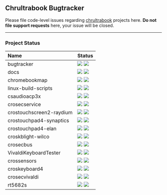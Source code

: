 ## Chrultrabook Bugtracker


Please file code-level issues regarding [chrultrabook](https://github.com/chrultrabook) projects here. **Do not file support requests** here, your issue will be closed.

-------------

### Project Status

| Name | Status |
|:-----|:-------------|
| bugtracker | <img src="https://img.shields.io/github/issues-raw/chrultrabook/bugtracker?style=flat"> <img src="https://img.shields.io/github/issues-pr-raw/chrultrabook/bugtracker?style=square">
| docs | <img src="https://img.shields.io/github/issues-raw/chrultrabook/docs?style=flat"> <img src="https://img.shields.io/github/issues-pr-raw/chrultrabook/docs?style=square">
| chromebookmap | <img src="https://img.shields.io/github/issues-raw/chrultrabook/chromebookmap?style=flat"> <img src="https://img.shields.io/github/issues-pr-raw/chrultrabook/chromebookmap?style=square">
| linux-build-scripts | <img src="https://img.shields.io/github/issues-raw/chrultrabook/linux-build-scripts?style=flat"> <img src="https://img.shields.io/github/issues-pr-raw/chrultrabook/linux-build-scripts?style=square">
| csaudioacp3x  | <img src="https://img.shields.io/github/issues-raw/chrultrabook/csaudioacp3x?style=flat"> <img src="https://img.shields.io/github/issues-pr-raw/chrultrabook/csaudioacp3x?style=square">
| crosecservice | <img src="https://img.shields.io/github/issues-raw/chrultrabook/crosecservice?style=flat"> <img src="https://img.shields.io/github/issues-pr-raw/chrultrabook/crosecservice?style=square">
| crostouchscreen2-raydium | <img src="https://img.shields.io/github/issues-raw/chrultrabook/crostouchscreen2-raydium?style=flat"> <img src="https://img.shields.io/github/issues-pr-raw/chrultrabook/crostouchscreen2-raydium?style=square">
| crostouchpad4-synaptics | <img src="https://img.shields.io/github/issues-raw/chrultrabook/crostouchpad4-synaptics?style=flat"> <img src="https://img.shields.io/github/issues-pr-raw/chrultrabook/crostouchpad4-synaptics?style=square">
| crostouchpad4-elan  | <img src="https://img.shields.io/github/issues-raw/chrultrabook/crostouchpad4-elan?style=flat"> <img src="https://img.shields.io/github/issues-pr-raw/chrultrabook/crostouchpad4-elan?style=square">
| croskblight-wilco  | <img src="https://img.shields.io/github/issues-raw/chrultrabook/croskblight-wilco?style=flat"> <img src="https://img.shields.io/github/issues-pr-raw/chrultrabook/croskblight-wilco?style=square">
| crosecbus  | <img src="https://img.shields.io/github/issues-raw/chrultrabook/crosecbus?style=flat"> <img src="https://img.shields.io/github/issues-pr-raw/chrultrabook/crosecbus?style=square">
| VivaldiKeyboardTester  | <img src="https://img.shields.io/github/issues-raw/chrultrabook/VivaldiKeyboardTester?style=flat"> <img src="https://img.shields.io/github/issues-pr-raw/chrultrabook/VivaldiKeyboardTester?style=square">
| crossensors | <img src="https://img.shields.io/github/issues-raw/chrultrabook/crossensors?style=flat"> <img src="https://img.shields.io/github/issues-pr-raw/chrultrabook/crossensors?style=square">
| croskeyboard4 | <img src="https://img.shields.io/github/issues-raw/chrultrabook/croskeyboard4?style=flat"> <img src="https://img.shields.io/github/issues-pr-raw/chrultrabook/croskeyboard4?style=square">
| crosecvivaldi | <img src="https://img.shields.io/github/issues-raw/chrultrabook/crosecvivaldi?style=flat"> <img src="https://img.shields.io/github/issues-pr-raw/chrultrabook/crosecvivaldi?style=square">
| rt5682s  | <img src="https://img.shields.io/github/issues-raw/chrultrabook/rt5682s?style=flat"> <img src="https://img.shields.io/github/issues-pr-raw/chrultrabook/rt5682s?style=square">
